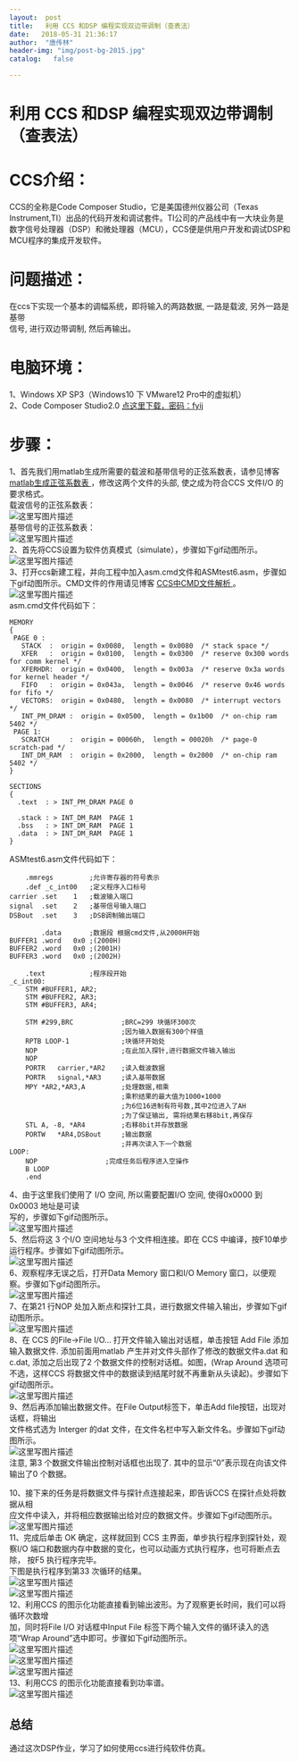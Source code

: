 ```yaml
---
layout:  post
title:   利用 CCS 和DSP 编程实现双边带调制（查表法）
date:   2018-05-31 21:36:17
author:  "唐传林"
header-img: "img/post-bg-2015.jpg"
catalog:   false

---
```

#  利用 CCS 和DSP 编程实现双边带调制（查表法）

#  CCS介绍：

CCS的全称是Code Composer Studio，它是美国德州仪器公司（Texas
Instrument,TI）出品的代码开发和调试套件。TI公司的产品线中有一大块业务是数字信号处理器（DSP）和微处理器（MCU），CCS便是供用户开发和调试DSP和MCU程序的集成开发软件。

#  问题描述：

在ccs下实现一个基本的调幅系统，即将输入的两路数据, 一路是载波, 另外一路是基带  
信号, 进行双边带调制, 然后再输出。

#  电脑环境：

1、Windows XP SP3（Windows10 下 VMware12 Pro中的虚拟机）  
2、Code Composer Studio2.0 [ 点这里下载，密码：fyij
](https://pan.baidu.com/s/1MDEHWUjBk1GcKekEu7R3ug)

#  步骤：

1、首先我们用matlab生成所需要的载波和基带信号的正弦系数表，请参见博客 [ matlab生成正弦系数表
](https://blog.csdn.net/tang_chuanlin/article/details/80511065) ，修改这两个文件的头部,
使之成为符合CCS 文件I/O 的要求格式。  
载波信号的正弦系数表：  
![这里写图片描述](https://img-blog.csdn.net/2018053015541596?watermark/2/text/aHR0cHM6Ly9ibG9nLmNzZG4ubmV0L1RhbmdfQ2h1YW5saW4=/font/5a6L5L2T/fontsize/400/fill/I0JBQkFCMA==/dissolve/70)  
基带信号的正弦系数表：  
![这里写图片描述](https://img-blog.csdn.net/201805301555096?watermark/2/text/aHR0cHM6Ly9ibG9nLmNzZG4ubmV0L1RhbmdfQ2h1YW5saW4=/font/5a6L5L2T/fontsize/400/fill/I0JBQkFCMA==/dissolve/70)  
2、首先将CCS设置为软件仿真模式（simulate），步骤如下gif动图所示。  
![这里写图片描述](https://img-blog.csdn.net/20180530160710130?watermark/2/text/aHR0cHM6Ly9ibG9nLmNzZG4ubmV0L1RhbmdfQ2h1YW5saW4=/font/5a6L5L2T/fontsize/400/fill/I0JBQkFCMA==/dissolve/70)  
3、打开ccs新建工程，并向工程中加入asm.cmd文件和ASMtest6.asm，步骤如下gif动图所示。CMD文件的作用请见博客 [
CCS中CMD文件解析 ](https://blog.csdn.net/u011392772/article/details/49760897) 。  
![这里写图片描述](https://img-blog.csdn.net/20180530161357809?watermark/2/text/aHR0cHM6Ly9ibG9nLmNzZG4ubmV0L1RhbmdfQ2h1YW5saW4=/font/5a6L5L2T/fontsize/400/fill/I0JBQkFCMA==/dissolve/70)  
asm.cmd文件代码如下：

    
    
    MEMORY
    {
     PAGE 0 :
       STACK  :  origin = 0x0080,  length = 0x0080  /* stack space */
       XFER   :  origin = 0x0100,  length = 0x0300  /* reserve 0x300 words for comm kernel */       
       XFERHDR:  origin = 0x0400,  length = 0x003a  /* reserve 0x3a words for kernel header */
       FIFO   :  origin = 0x043a,  length = 0x0046  /* reserve 0x46 words for fifo */      
       VECTORS:  origin = 0x0480,  length = 0x0080  /* interrupt vectors */
       INT_PM_DRAM :  origin = 0x0500,  length = 0x1b00  /* on-chip ram 5402 */
     PAGE 1: 
       SCRATCH     :  origin = 00060h,  length = 00020h  /* page-0 scratch-pad */    
       INT_DM_RAM  :  origin = 0x2000,  length = 0x2000  /* on-chip ram 5402 */      
    }
    
    SECTIONS
    {
      .text  : > INT_PM_DRAM PAGE 0 
    
      .stack : > INT_DM_RAM  PAGE 1
      .bss   : > INT_DM_RAM  PAGE 1
      .data  : > INT_DM_RAM  PAGE 1
    }

ASMtest6.asm文件代码如下：

    
    
        .mmregs         ;允许寄存器的符号表示
        .def _c_int00   ;定义程序入口标号
    carrier .set    1   ;载波输入端口
    signal  .set    2   ;基带信号输入端口
    DSBout  .set    3   ;DSB调制输出端口
    
            .data       ;数据段 根据cmd文件,从2000H开始
    BUFFER1 .word   0x0 ;(2000H)
    BUFFER2 .word   0x0 ;(2001H)
    BUFFER3 .word   0x0 ;(2002H)
    
        .text           ;程序段开始
    _c_int00:
        STM #BUFFER1, AR2;
        STM #BUFFER2, AR3;
        STM #BUFFER3, AR4;
    
        STM #299,BRC            ;BRC=299 块循环300次
                                ;因为输入数据有300个样值
        RPTB LOOP-1             ;块循环开始处
        NOP                     ;在此加入探针,进行数据文件输入输出
        NOP
        PORTR   carrier,*AR2    ;读入载波数据
        PORTR   signal,*AR3     ;读入基带数据
        MPY *AR2,*AR3,A         ;处理数据,相乘
                                ;乘积结果的最大值为1000×1000
                                ;为6位16进制有符号数,其中2位进入了AH
                                ;为了保证输出, 需将结果右移8bit,再保存
        STL A, -8, *AR4         ;右移8bit并存放数据
        PORTW   *AR4,DSBout     ;输出数据
                                ;并再次读入下一个数据
    LOOP:
        NOP                 ;完成任务后程序进入空操作
        B LOOP                  
        .end

4、由于这里我们使用了 I/O 空间, 所以需要配置I/O 空间, 使得0x0000 到0x0003 地址是可读  
写的，步骤如下gif动图所示。  
![这里写图片描述](https://img-blog.csdn.net/20180530162153858?watermark/2/text/aHR0cHM6Ly9ibG9nLmNzZG4ubmV0L1RhbmdfQ2h1YW5saW4=/font/5a6L5L2T/fontsize/400/fill/I0JBQkFCMA==/dissolve/70)  
5、然后将这 3 个I/O 空间地址与3 个文件相连接。即在 CCS 中编译，按F10单步运行程序。步骤如下gif动图所示。  
![这里写图片描述](https://img-blog.csdn.net/20180530162804861?watermark/2/text/aHR0cHM6Ly9ibG9nLmNzZG4ubmV0L1RhbmdfQ2h1YW5saW4=/font/5a6L5L2T/fontsize/400/fill/I0JBQkFCMA==/dissolve/70)  
6、观察程序无误之后，打开Data Memory 窗口和I/O Memory 窗口，以便观察。步骤如下gif动图所示。  
![这里写图片描述](https://img-blog.csdn.net/20180530163617247?watermark/2/text/aHR0cHM6Ly9ibG9nLmNzZG4ubmV0L1RhbmdfQ2h1YW5saW4=/font/5a6L5L2T/fontsize/400/fill/I0JBQkFCMA==/dissolve/70)  
7、在第21 行NOP 处加入断点和探针工具，进行数据文件输入输出，步骤如下gif动图所示。  
![这里写图片描述](https://img-blog.csdn.net/20180530163944295?watermark/2/text/aHR0cHM6Ly9ibG9nLmNzZG4ubmV0L1RhbmdfQ2h1YW5saW4=/font/5a6L5L2T/fontsize/400/fill/I0JBQkFCMA==/dissolve/70)  
8、在 CCS 的File->File I/O… 打开文件输入输出对话框，单击按钮 Add File 添加输入数据文件. 添加前面用matlab
产生并对文件头部作了修改的数据文件a.dat 和c.dat, 添加之后出现了2 个数据文件的控制对话框。如图，(Wrap Around
选项可不选，这样CCS 将数据文件中的数据读到结尾时就不再重新从头读起)。步骤如下gif动图所示。  
![这里写图片描述](https://img-blog.csdn.net/20180530164242518?watermark/2/text/aHR0cHM6Ly9ibG9nLmNzZG4ubmV0L1RhbmdfQ2h1YW5saW4=/font/5a6L5L2T/fontsize/400/fill/I0JBQkFCMA==/dissolve/70)  
9、然后再添加输出数据文件。在File Output标签下，单击Add file按钮，出现对话框，将输出  
文件格式选为 Interger 的dat 文件，在文件名栏中写入新文件名。步骤如下gif动图所示。  
![这里写图片描述](https://img-blog.csdn.net/20180530164453133?watermark/2/text/aHR0cHM6Ly9ibG9nLmNzZG4ubmV0L1RhbmdfQ2h1YW5saW4=/font/5a6L5L2T/fontsize/400/fill/I0JBQkFCMA==/dissolve/70)  
注意, 第3 个数据文件输出控制对话框也出现了. 其中的显示“0”表示现在向该文件输出了0 个数据。

10、接下来的任务是将数据文件与探针点连接起来，即告诉CCS 在探针点处将数据从相  
应文件中读入，并将相应数据输出给对应的数据文件。步骤如下gif动图所示。  
![这里写图片描述](https://img-blog.csdn.net/20180530164916292?watermark/2/text/aHR0cHM6Ly9ibG9nLmNzZG4ubmV0L1RhbmdfQ2h1YW5saW4=/font/5a6L5L2T/fontsize/400/fill/I0JBQkFCMA==/dissolve/70)  
11、完成后单击 OK 确定，这样就回到 CCS 主界面，单步执行程序到探针处，观察I/O
端口和数据内存中数据的变化，也可以动画方式执行程序，也可将断点去除， 按F5 执行程序完毕。  
下图是执行程序到第33 次循环的结果。  
![这里写图片描述](https://img-blog.csdn.net/20180530165306652?watermark/2/text/aHR0cHM6Ly9ibG9nLmNzZG4ubmV0L1RhbmdfQ2h1YW5saW4=/font/5a6L5L2T/fontsize/400/fill/I0JBQkFCMA==/dissolve/70)  
![这里写图片描述](https://img-blog.csdn.net/20180530170715275?watermark/2/text/aHR0cHM6Ly9ibG9nLmNzZG4ubmV0L1RhbmdfQ2h1YW5saW4=/font/5a6L5L2T/fontsize/400/fill/I0JBQkFCMA==/dissolve/70)  
12、利用CCS 的图示化功能直接看到输出波形。为了观察更长时间，我们可以将循环次数增  
加，同时将File I/O 对话框中Input File 标签下两个输入文件的循环读入的选项“Wrap Around”选中即可。步骤如下gif动图所示。  
![这里写图片描述](https://img-blog.csdn.net/2018053017111480?watermark/2/text/aHR0cHM6Ly9ibG9nLmNzZG4ubmV0L1RhbmdfQ2h1YW5saW4=/font/5a6L5L2T/fontsize/400/fill/I0JBQkFCMA==/dissolve/70)  
![这里写图片描述](https://img-blog.csdn.net/20180530171353783?watermark/2/text/aHR0cHM6Ly9ibG9nLmNzZG4ubmV0L1RhbmdfQ2h1YW5saW4=/font/5a6L5L2T/fontsize/400/fill/I0JBQkFCMA==/dissolve/70)  
![这里写图片描述](https://img-blog.csdn.net/20180530171749540?watermark/2/text/aHR0cHM6Ly9ibG9nLmNzZG4ubmV0L1RhbmdfQ2h1YW5saW4=/font/5a6L5L2T/fontsize/400/fill/I0JBQkFCMA==/dissolve/70)  
13、利用CCS 的图示化功能直接看到功率谱。  
![这里写图片描述](https://img-blog.csdn.net/20180530171619284?watermark/2/text/aHR0cHM6Ly9ibG9nLmNzZG4ubmV0L1RhbmdfQ2h1YW5saW4=/font/5a6L5L2T/fontsize/400/fill/I0JBQkFCMA==/dissolve/70)

##  总结

通过这次DSP作业，学习了如何使用ccs进行纯软件仿真。

